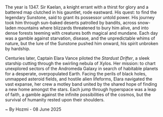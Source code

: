 
The year is 1347.  Sir Kaelan, a knight errant with a thirst for glory and a battered map clutched in his gauntlet, rode eastward.  His quest: to find the legendary Sunstone, said to grant its possessor untold power.  His journey took him through sun-baked deserts patrolled by bandits, across snow-laden mountains where blizzards threatened to bury him alive, and into dense forests teeming with creatures both magical and mundane. Each day was a gamble against starvation, disease, and the unpredictable whims of nature, but the lure of the Sunstone pushed him onward, his spirit unbroken by hardship.

Centuries later, Captain Elara Vance piloted the *Stardust Drifter*, a sleek starship cutting through the swirling nebula of Xylos.  Her mission: to chart unexplored sectors of the Andromeda Galaxy in search of habitable planets for a desperate, overpopulated Earth.  Facing the perils of black holes, unmapped asteroid fields, and hostile alien lifeforms, Elara navigated the vast expanse, her crew a motley band united by the shared hope of finding a new home amongst the stars. Each jump through hyperspace was a leap of faith, a gamble against the infinite possibilities of the cosmos, but the survival of humanity rested upon their shoulders.

~ By Hozmi - 08 June 2025
